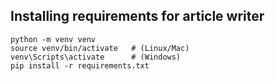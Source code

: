 ## Installing requirements for article writer
```
python -m venv venv
source venv/bin/activate   # (Linux/Mac)
venv\Scripts\activate      # (Windows)
pip install -r requirements.txt
```

